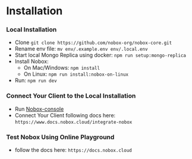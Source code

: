 # Installation

### Local Installation
-  Clone `git clone https://github.com/nobox-org/nobox-core.git`
-  Rename env file: `mv env/.example.env env/.local.env`
-  Start local Mongo Replica using docker: `npm run setup:mongo-replica`
-  Install Nobox:
    - On Mac/Windows: `npm install`
    - On Linux: `npm run install:nobox-on-linux`
-  Run: `npm run dev`

### Connect Your Client to the Local Installation
- Run [Nobox-console](https://github.com/nobox-org/nobox-console)
- Connect Your Client following docs here: `https://www.docs.nobox.cloud/integrate-nobox`

### Test Nobox Using Online Playground
- follow the docs here: `https://docs.nobox.cloud`

